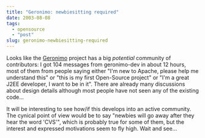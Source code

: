 ```yaml
---
title: "Geronimo: newbiesitting required"
date: 2003-08-08
tags: 
  - opensource
  - "post"
slug: geronimo-newbiesitting-required
---
```


Looks like the [Geronimo](http://incubator.apache.org/projects/geronimo.html) project has a big _potential_ community of contributors: I got 104 messages from geronimo-dev in about 12 hours, most of them from people saying either "I'm new to Apache, please help me understand this" or "this is my first Open-Source project" or "I'm a great J2EE developer, I want to be in it". There are already many discussions about design details although most people have not seen any of the existing code...

It will be interesting to see how/if this develops into an active community. The cynical point of view would be to say "newbies will go away after they hear the word 'CVS'", which is probably true for some of them, but the interest and expressed motivations seem to fly high. Wait and see...
